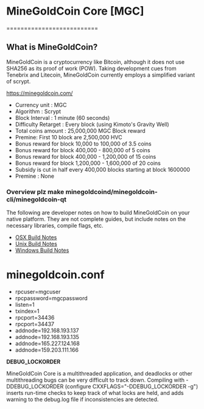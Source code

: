 # MineGoldCoin Core [MGC]
==========================
## What is MineGoldCoin? 
MineGoldCoin is a cryptocurrency like Bitcoin, although it does not use SHA256 as its proof of work (POW). Taking development cues from Tenebrix and Litecoin, MineGoldCoin currently employs a simplified variant of scrypt.

https://minegoldcoin.com/

 - Currency unit : MGC
 - Algorithm : Scrypt
 - Block Interval : 1 minute (60 seconds)
 - Difficulty Retarget : Every block (using Kimoto's Gravity Well)
 - Total coins amount : 25,000,000 MGC
Block reward 
 - Premine: First 10 block are 2,500,000 HVC 
 - Bonus reward for block 10,000 to 100,000 of 3.5 coins
 - Bonus reward for block 400,000 - 800,000 of 5 coins
 - Bonus reward for block 400,000 - 1,200,000 of 15 coins
 - Bonus reward for block 1,200,000 - 1,600,000 of 20 coins
 - Subsidy is cut in half every 400,000 blocks starting at block 1600000
 - Premine : None
 
  
### Overview plz make minegoldcoind/minegoldcoin-cli/minegoldcoin-qt

  The following are developer notes on how to build MineGoldCoin on your native platform. They are not complete guides, but include notes on the necessary libraries, compile flags, etc.

  - [OSX Build Notes](doc/build-osx.md)
  - [Unix Build Notes](doc/build-unix.md)
  - [Windows Build Notes](doc/build-msw.md)

 
# minegoldcoin.conf
  - rpcuser=mgcuser
  - rpcpassword=mgcpassword
  - listen=1
  - txindex=1
  - rpcport=34436
  - rpcport=34437
  - addnode=192.168.193.137
  - addnode=192.168.193.135
  - addnode=165.227.124.168
  - addnode=159.203.111.166


**DEBUG_LOCKORDER**

MineGoldCoin Core is a multithreaded application, and deadlocks or other multithreading bugs
can be very difficult to track down. Compiling with -DDEBUG_LOCKORDER (configure
CXXFLAGS="-DDEBUG_LOCKORDER -g") inserts run-time checks to keep track of what locks
are held, and adds warning to the debug.log file if inconsistencies are detected.
